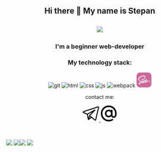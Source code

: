 <h2 align="center">Hi there 👋 My name is Stepan
<br>
<br>
<img src="https://media.giphy.com/media/WTjXuYA2y4o3UZly3W/giphy.gif" width="300">

<h3 align="center"> I'm a beginner web-developer</h3>
</h2>

<h3 align="center">My technology stack:</h3>
<p align="center">
<img src="https://camo.githubusercontent.com/fbfcb9e3dc648adc93bef37c718db16c52f617ad055a26de6dc3c21865c3321d/68747470733a2f2f7777772e766563746f726c6f676f2e7a6f6e652f6c6f676f732f6769742d73636d2f6769742d73636d2d69636f6e2e737667" alt="git" width="40" height="40"/>
<img src="https://www.vectorlogo.zone/logos/w3_html5/w3_html5-icon.svg" alt="html" width="40" height="40"/>
<img src="https://www.vectorlogo.zone/logos/w3_css/w3_css-icon.svg" alt="css" width="40" height="40"/>
<img src="https://upload.vectorlogo.zone/logos/javascript/images/239ec8a4-163e-4792-83b6-3f6d96911757.svg" alt="js" width="40" height="40"/>
<img src="https://www.vectorlogo.zone/logos/js_webpack/js_webpack-icon.svg" alt="webpack" width="40" height="40"/>
<img src="https://raw.githubusercontent.com/tandpfun/skill-icons/a50fa57465e82a1147fa512fb3d64cc5902df578/icons/Sass.svg" title="SASS"**alt="SASS" width="40" height="40"/>
</p>

<p align="center">contact me:
<div align="center">
    <a href="https://t.me/burlackoff" target="blank">
        <img src="./images/telegram.png" width="44px">
    </a>
    <a href="mailto: burlackoff@gmail.com" target="blank">
        <img src="./images/arroba.png" width="44px">
    </a>
</div>
</p>
<br>

![](https://github-readme-stats.vercel.app/api?username=burlackoff&show_icons=true&theme=tokyonight)
![](http://github-profile-summary-cards.vercel.app/api/cards/repos-per-language?username=burlackoff&theme=tokyonight)![](http://github-profile-summary-cards.vercel.app/api/cards/stats?username=burlackoff&theme=tokyonight)
![](http://github-profile-summary-cards.vercel.app/api/cards/profile-details?username=burlackoff&theme=tokyonight)
